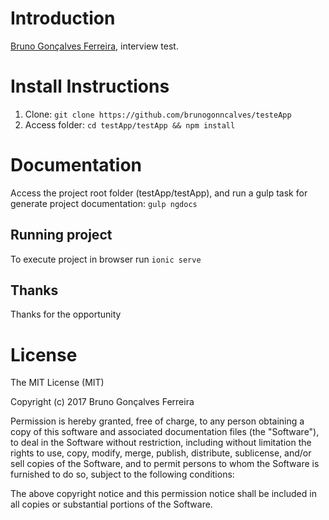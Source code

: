 # Introduction

[Bruno Gonçalves Ferreira](https://www.linkedin.com/in/brunogoncalvesferreira), interview test.

# Install Instructions
1. Clone: ``` git clone https://github.com/brunogonncalves/testeApp ```
2. Access folder: ``` cd testApp/testApp && npm install ```

# Documentation
Access the project root folder (testApp/testApp), and run a gulp task for generate project documentation:
``` gulp ngdocs ```

## Running project
To execute project in browser run ``` ionic serve ```


## Thanks

Thanks for the opportunity

# License

The MIT License (MIT)

Copyright (c) 2017 Bruno Gonçalves Ferreira

Permission is hereby granted, free of charge, to any person obtaining a copy
of this software and associated documentation files (the "Software"), to deal
in the Software without restriction, including without limitation the rights
to use, copy, modify, merge, publish, distribute, sublicense, and/or sell
copies of the Software, and to permit persons to whom the Software is
furnished to do so, subject to the following conditions:

The above copyright notice and this permission notice shall be included in
all copies or substantial portions of the Software.
